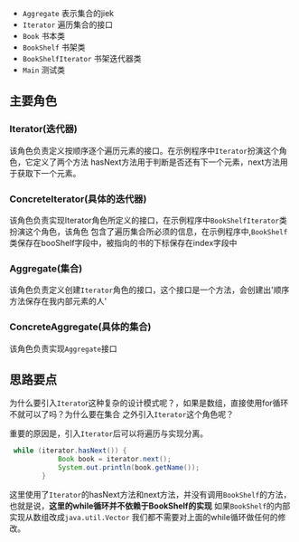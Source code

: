 -  `Aggregate` 表示集合的jiek
-  `Iterator` 遍历集合的接口
-  `Book`  书本类
-  `BookShelf`  书架类
-  `BookShelfIterator` 书架迭代器类
-  `Main` 测试类


## 主要角色
### Iterator(迭代器)
该角色负责定义按顺序逐个遍历元素的接口。在示例程序中`Iterator`扮演这个角色，它定义了两个方法
hasNext方法用于判断是否还有下一个元素，next方法用于获取下一个元素。

### ConcreteIterator(具体的迭代器)
该角色负责实现Iterator角色所定义的接口，在示例程序中`BookShelfIterator`类扮演这个角色，该角色
包含了遍历集合所必须的信息，在示例程序中,`BookShelf`类保存在booShelf字段中，被指向的书的下标保存在index字段中

### Aggregate(集合)
该角色负责定义创建`Iterator`角色的接口，这个接口是一个方法，会创建出'顺序方法保存在我内部元素的人'

### ConcreteAggregate(具体的集合)
该角色负责实现`Aggregate`接口


## 思路要点
为什么要引入`Iterato`r这种复杂的设计模式呢？，如果是数组，直接使用for循环不就可以了吗？为什么要在集合
之外引入`Iterator`这个角色呢？

重要的原因是，引入`Iterator`后可以将遍历与实现分离。
```java
 while (iterator.hasNext()) {
            Book book = iterator.next();
            System.out.println(book.getName());
        }
```
这里使用了`Iterator`的hasNext方法和next方法，并没有调用`BookShelf`的方法，也就是说，**这里的while循环并不依赖于BookShelf的实现**
如果`BookShelf`的内部实现从数组改成`java.util.Vector` 我们都不需要对上面的while循环做任何的修改。




